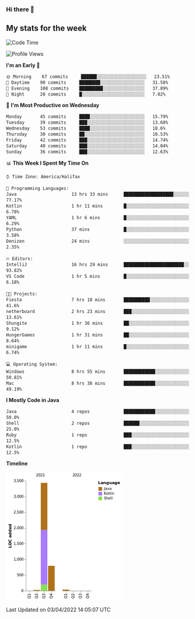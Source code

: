 ### Hi there 👋

## My stats for the week
<!--START_SECTION:waka-->
![Code Time](http://img.shields.io/badge/Code%20Time-148%20hrs%2014%20mins-blue)

![Profile Views](http://img.shields.io/badge/Profile%20Views-0-blue)

**I'm an Early 🐤** 

```text
🌞 Morning    67 commits     ██████░░░░░░░░░░░░░░░░░░░   23.51% 
🌆 Daytime    90 commits     ████████░░░░░░░░░░░░░░░░░   31.58% 
🌃 Evening    108 commits    █████████░░░░░░░░░░░░░░░░   37.89% 
🌙 Night      20 commits     █░░░░░░░░░░░░░░░░░░░░░░░░   7.02%

```
📅 **I'm Most Productive on Wednesday** 

```text
Monday       45 commits     ████░░░░░░░░░░░░░░░░░░░░░   15.79% 
Tuesday      39 commits     ███░░░░░░░░░░░░░░░░░░░░░░   13.68% 
Wednesday    53 commits     ████░░░░░░░░░░░░░░░░░░░░░   18.6% 
Thursday     30 commits     ██░░░░░░░░░░░░░░░░░░░░░░░   10.53% 
Friday       42 commits     ███░░░░░░░░░░░░░░░░░░░░░░   14.74% 
Saturday     40 commits     ███░░░░░░░░░░░░░░░░░░░░░░   14.04% 
Sunday       36 commits     ███░░░░░░░░░░░░░░░░░░░░░░   12.63%

```


📊 **This Week I Spent My Time On** 

```text
⌚︎ Time Zone: America/Halifax

💬 Programming Languages: 
Java                     13 hrs 33 mins      ███████████████████░░░░░░   77.17% 
Kotlin                   1 hr 11 mins        █░░░░░░░░░░░░░░░░░░░░░░░░   6.78% 
YAML                     1 hr 6 mins         █░░░░░░░░░░░░░░░░░░░░░░░░   6.29% 
Python                   37 mins             █░░░░░░░░░░░░░░░░░░░░░░░░   3.58% 
Denizen                  24 mins             ░░░░░░░░░░░░░░░░░░░░░░░░░   2.35%

🔥 Editors: 
IntelliJ                 16 hrs 29 mins      ███████████████████████░░   93.82% 
VS Code                  1 hr 5 mins         █░░░░░░░░░░░░░░░░░░░░░░░░   6.18%

🐱‍💻 Projects: 
Fiesta                   7 hrs 18 mins       ██████████░░░░░░░░░░░░░░░   41.6% 
netherboard              2 hrs 23 mins       ███░░░░░░░░░░░░░░░░░░░░░░   13.61% 
Shungite                 1 hr 36 mins        ██░░░░░░░░░░░░░░░░░░░░░░░   9.12% 
HungerGames              1 hr 31 mins        ██░░░░░░░░░░░░░░░░░░░░░░░   8.64% 
minigame                 1 hr 11 mins        █░░░░░░░░░░░░░░░░░░░░░░░░   6.74%

💻 Operating System: 
Windows                  8 hrs 55 mins       ████████████░░░░░░░░░░░░░   50.81% 
Mac                      8 hrs 38 mins       ████████████░░░░░░░░░░░░░   49.19%

```

**I Mostly Code in Java** 

```text
Java                     4 repos             ████████████░░░░░░░░░░░░░   50.0% 
Shell                    2 repos             ██████░░░░░░░░░░░░░░░░░░░   25.0% 
Ruby                     1 repo              ███░░░░░░░░░░░░░░░░░░░░░░   12.5% 
Kotlin                   1 repo              ███░░░░░░░░░░░░░░░░░░░░░░   12.5%

```


**Timeline**

![Chart not found](https://raw.githubusercontent.com/lyndseyy/lyndseyy/main/charts/bar_graph.png) 


 Last Updated on 03/04/2022 14:05:07 UTC
<!--END_SECTION:waka-->